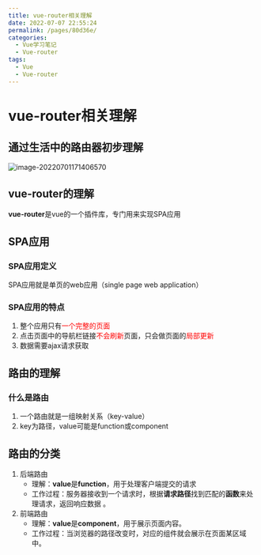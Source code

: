 ```yaml
---
title: vue-router相关理解
date: 2022-07-07 22:55:24
permalink: /pages/80d36e/
categories:
  - Vue学习笔记
  - Vue-router
tags:
  - Vue
  - Vue-router
---
```

# vue-router相关理解

## 通过生活中的路由器初步理解

![image-20220701171406570](https://cdn.jsdelivr.net/gh/Hiyiin/picture/Typora/image-20220701171406570.png)

## vue-router的理解

**vue-router**是vue的一个插件库，专门用来实现SPA应用

## SPA应用

### SPA应用定义

SPA应用就是单页的web应用（single page web application）

### SPA应用的特点

1. 整个应用只有<font color="red">一个完整的页面</font>
2. 点击页面中的导航栏链接<font color="red">不会刷新</font>页面，只会做页面的<font color="red">局部更新</font>
3. 数据需要ajax请求获取

## 路由的理解

### 什么是路由

1. 一个路由就是一组映射关系（key-value）
2. key为路径，value可能是function或component

## 路由的分类

1. 后端路由
   - 理解：**value**是**function**，用于处理客户端提交的请求
   - 工作过程：服务器接收到一个请求时，根据**请求路径**找到匹配的**函数**来处理请求，返回响应数据 。
2. 前端路由
   - 理解：**value**是**component**，用于展示页面内容。
   - 工作过程：当浏览器的路径改变时，对应的组件就会展示在页面某区域中。
